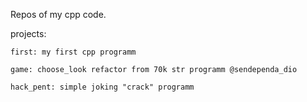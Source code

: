 Repos of my cpp code.

projects:

    first: my first cpp programm
    
    game: choose_look refactor from 70k str programm @sendependa_dio

    hack_pent: simple joking "crack" programm

    
